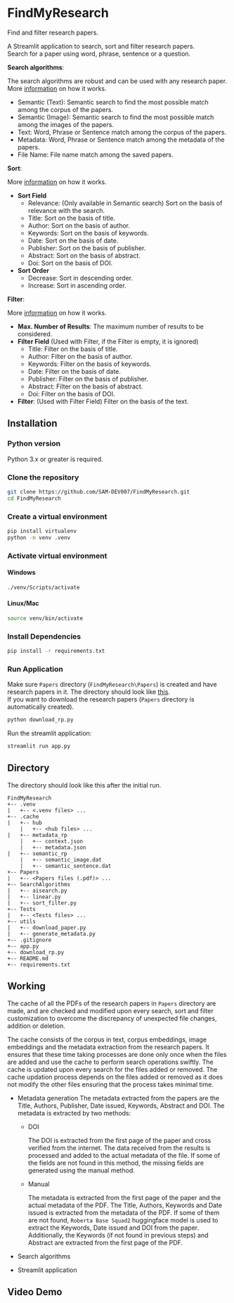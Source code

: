 # FindMyResearch
Find and filter research papers.

A Streamlit application to search, sort and filter research papers.\
Search for a paper using word, phrase, sentence or a question.

**Search algorithms**:

The search algorithms are robust and can be used with any research paper. More [information](#working) on how it works.
- Semantic (Text): Semantic search to find the most possible match among the corpus of the papers.
- Semantic (Image): Semantic search to find the most possible match among the images of the papers.
- Text: Word, Phrase or Sentence match among the corpus of the papers.
- Metadata: Word, Phrase or Sentence match among the metadata of the papers.
- File Name: File name match among the saved papers.

**Sort**:

More [information](#working) on how it works.
- **Sort Field**
   - Relevance: (Only available in Semantic search) Sort on the basis of relevance with the search.
   - Title: Sort on the basis of title.
   - Author: Sort on the basis of author.
   - Keywords: Sort on the basis of keywords.
   - Date: Sort on the basis of date.
   - Publisher: Sort on the basis of publisher.
   - Abstract: Sort on the basis of abstract.
   - Doi: Sort on the basis of DOI.
- **Sort Order**
   - Decrease: Sort in descending order.
   - Increase: Sort in ascending order.

**Filter**:

More [information](#working) on how it works.
- **Max. Number of Results**: The maximum number of results to be considered.
- **Filter Field** (Used with Filter, if the Filter is empty, it is ignored)
  - Title: Filter on the basis of title.
  - Author: Filter on the basis of author.
  - Keywords: Filter on the basis of keywords.
  - Date: Filter on the basis of date.
  - Publisher: Filter on the basis of publisher.
  - Abstract: Filter on the basis of abstract.
  - Doi: Filter on the basis of DOI.
- **Filter**: (Used with Filter Field) Filter on the basis of the text.

## Installation
### Python version
Python 3.x or greater is required.

### Clone the repository
```bash
git clone https://github.com/SAM-DEV007/FindMyResearch.git
cd FindMyResearch
```

### Create a virtual environment
```bash
pip install virtualenv
python -m venv .venv
```

### Activate virtual environment
#### Windows
```bash
./venv/Scripts/activate
```
#### Linux/Mac
```bash
source venv/bin/activate
```

### Install Dependencies
```bash
pip install -r requirements.txt
```

### Run Application
Make sure `Papers` directory (`FindMyResearch\Papers`) is created and have research papers in it. The directory should look like [this](#directory).\
If you want to download the research papers (`Papers` directory is automatically created).
```bash
python download_rp.py
```
Run the streamlit application:
```bash
streamlit run app.py
```

## Directory
The directory should look like this after the initial run.

```
FindMyResearch
+-- .venv
|   +-- <.venv files> ...
+-- .cache
|   +-- hub
    |   +-- <hub files> ...
|   +-- metadata_rp
    |   +-- context.json
    |   +-- metadata.json
|   +-- semantic_rp
    |   +-- semantic_image.dat
    |   +-- semantic_sentence.dat
+-- Papers
|   +-- <Papers files (.pdf)> ...
+-- SearchAlgorithms
|   +-- aisearch.py
|   +-- linear.py
|   +-- sort_filter.py
+-- Tests
|   +-- <Tests files> ...
+-- utils
|   +-- download_paper.py
|   +-- generate_metadata.py
+-- .gitignore
+-- app.py
+-- download_rp.py
+-- README.md
+-- requirements.txt
```

## Working
The cache of all the PDFs of the research papers in `Papers` directory are made, and are checked and modified upon every search, sort and filter customization to overcome the discrepancy of unexpected file changes, addition or deletion.

The cache consists of the corpus in text, corpus embeddings, image embeddings and the metadata extraction from the research papers. It ensures that these time taking processes are done only once when the files are added and use the cache to perform search operations swiftly. The cache is updated upon every search for the files added or removed. The cache updation process depends on the files added or removed as it does not modify the other files ensuring that the process takes minimal time.

- Metadata generation
  The metadata extracted from the papers are the Title, Authors, Publisher, Date issued, Keywords, Abstract and DOI. The metadata is extracted by two methods:
  - DOI
    
    The DOI is extracted from the first page of the paper and cross verified from the internet. The data received from the results is processed and added to the actual metadata of the file. If some of the fields     are not found in this method, the missing fields are generated using the manual method.
  - Manual
    
    The metadata is extracted from the first page of the paper and the actual metadata of the PDF. The Title, Authors, Keywords and Date issued is extracted from the metadata of the PDF. If some of them are not      found, `Roberta Base Squad2` huggingface model is used to extract the Keywords, Date issued and DOI from the paper. Additionally, the Keywords (if not found in previous steps) and Abstract are extracted from     the first page of the PDF.
  
- Search algorithms
- Streamlit application

## Video Demo
